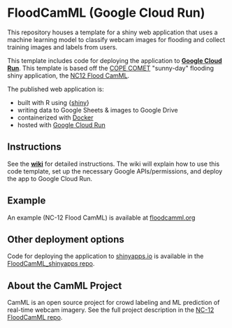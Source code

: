 # FloodCamML (Google Cloud Run)

This repository houses a template for a shiny web application that uses a machine learning model to classify webcam images for flooding and collect training images and labels from users. 

This template includes code for deploying the application to [**Google Cloud Run**](https://cloud.google.com/run). This template is based off the [COPE COMET](https://copecomet.github.io/index.html) "sunny-day" flooding shiny application, the [NC12 Flood CamML](https://github.com/FloodCamML/NC12-FloodCamML). 

The published web application is: 
* built with R using {[shiny](https://github.com/rstudio/shiny)}
* writing data to Google Sheets & images to Google Drive
* containerized with [Docker](https://www.docker.com/)
* hosted with [Google Cloud Run](https://cloud.google.com/run)

## Instructions

See the [**wiki**](https://github.com/FloodCamML/FloodCamML_cloudrun/wiki) for detailed instructions. The wiki will explain how to use this code template, set up the necessary Google APIs/permissions, and deploy the app to Google Cloud Run.

## Example

An example (NC-12 Flood CamML) is available at [floodcamml.org](https://floodcamml.org/)

## Other deployment options

Code for deploying the application to [shinyapps.io](https://www.shinyapps.io/) is available in the [FloodCamML_shinyapps repo](https://github.com/FloodCamML/FloodCamML_shinyapps).

## About the CamML Project

CamML is an open source project for crowd labeling and ML prediction of real-time webcam imagery. See the full project description in the [NC-12 FloodCamML repo](https://github.com/FloodCamML/NC12-FloodCamML#nc-12-floodcamml).

